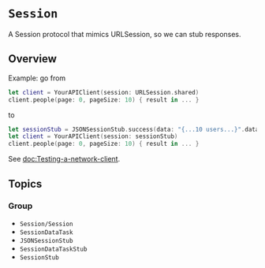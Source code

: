 # ``Session``

A Session protocol that mimics URLSession, so we can stub responses. 

## Overview

Example: go from
```swift
let client = YourAPIClient(session: URLSession.shared)
client.people(page: 0, pageSize: 10) { result in ... }
```
to
```swift
let sessionStub = JSONSessionStub.success(data: "{...10 users...}".data(using: .utf8), url: someURL)
let client = YourAPIClient(session: sessionStub)
client.people(page: 0, pageSize: 10) { result in ... }
```

See <doc:Testing-a-network-client>.

## Topics

### Group

- ``Session/Session``
- ``SessionDataTask``
- ``JSONSessionStub``
- ``SessionDataTaskStub``
- ``SessionStub``
